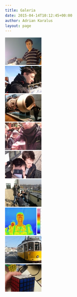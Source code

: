 ```yaml
---
title: Galeria
date: 2015-04-14T10:12:45+00:00
author: Adrian Karalus
layout: page
---
```

<!-- index.php -->

<div
	class="ngg-galleryoverview ngg-ajax-pagination-none"
	id="ngg-gallery-224-1">
  <!-- Thumbnails -->
  
  <div id="ngg-image-0" class="ngg-gallery-thumbnail-box" >
    <div class="ngg-gallery-thumbnail">
      <a href="/assets/content/gallery/teleskop2010_2.jpg"
               title=""
               data-src="/assets/content/gallery/teleskop2010_2.jpg"
               data-thumbnail="/assets/content/gallery/thumbs/thumbs_teleskop2010_2.jpg"
               data-image-id="6"
               data-title="teleskop2010_2.jpg"
               data-description=""
               data-image-slug="teleskop2010_2-jpg"
               class="ngg-fancybox" rel="224"> <img
                    title="teleskop2010_2.jpg"
                    alt="teleskop2010_2.jpg"
                    src="/assets/content/gallery/thumbs/thumbs_teleskop2010_2.jpg"
                    width="120"
                    height="90"
                    style="max-width:100%;"
 /> </a>
    </div>
  </div>
  
  <div id="ngg-image-1" class="ngg-gallery-thumbnail-box" >
    <div class="ngg-gallery-thumbnail">
      <a href="/assets/content/gallery/wisla2011-kopia.jpg"
               title=""
               data-src="/assets/content/gallery/wisla2011-kopia.jpg"
               data-thumbnail="/assets/content/gallery/thumbs/thumbs_wisla2011-kopia.jpg"
               data-image-id="17"
               data-title="wisla2011 — kopia"
               data-description=""
               data-image-slug="wisla2011-kopia-1"
               class="ngg-fancybox" rel="224"> <img
                    title="wisla2011 — kopia"
                    alt="wisla2011 — kopia"
                    src="/assets/content/gallery/thumbs/thumbs_wisla2011-kopia.jpg"
                    width="120"
                    height="90"
                    style="max-width:100%;"
 /> </a>
    </div>
  </div>
  
  <div id="ngg-image-2" class="ngg-gallery-thumbnail-box" >
    <div class="ngg-gallery-thumbnail">
      <a href="/assets/content/gallery/20141205_124800-kopia.jpg"
               title=""
               data-src="/assets/content/gallery/20141205_124800-kopia.jpg"
               data-thumbnail="/assets/content/gallery/thumbs/thumbs_20141205_124800-kopia.jpg"
               data-image-id="15"
               data-title="20141205_124800 — kopia"
               data-description=""
               data-image-slug="20141205_124800-kopia-1"
               class="ngg-fancybox" rel="224"> <img
                    title="20141205_124800 — kopia"
                    alt="20141205_124800 — kopia"
                    src="/assets/content/gallery/thumbs/thumbs_20141205_124800-kopia.jpg"
                    width="120"
                    height="90"
                    style="max-width:100%;"
 /> </a>
    </div>
  </div>
  
  <div id="ngg-image-3" class="ngg-gallery-thumbnail-box" >
    <div class="ngg-gallery-thumbnail">
      <a href="/assets/content/gallery/20141205_164100-kopia.jpg"
               title=""
               data-src="/assets/content/gallery/20141205_164100-kopia.jpg"
               data-thumbnail="/assets/content/gallery/thumbs/thumbs_20141205_164100-kopia.jpg"
               data-image-id="16"
               data-title="20141205_164100 — kopia"
               data-description=""
               data-image-slug="20141205_164100-kopia-1"
               class="ngg-fancybox" rel="224"> <img
                    title="20141205_164100 — kopia"
                    alt="20141205_164100 — kopia"
                    src="/assets/content/gallery/thumbs/thumbs_20141205_164100-kopia.jpg"
                    width="120"
                    height="90"
                    style="max-width:100%;"
 /> </a>
    </div>
  </div>
  
  <div id="ngg-image-4" class="ngg-gallery-thumbnail-box" >
    <div class="ngg-gallery-thumbnail">
      <a href="/assets/content/gallery/20150320_105140.jpg"
               title=""
               data-src="/assets/content/gallery/20150320_105140.jpg"
               data-thumbnail="/assets/content/gallery/thumbs/thumbs_20150320_105140.jpg"
               data-image-id="10"
               data-title="20150320_105140.jpg"
               data-description=""
               data-image-slug="20150320_105140-jpg"
               class="ngg-fancybox" rel="224"> <img
                    title="20150320_105140.jpg"
                    alt="20150320_105140.jpg"
                    src="/assets/content/gallery/thumbs/thumbs_20150320_105140.jpg"
                    width="120"
                    height="90"
                    style="max-width:100%;"
 /> </a>
    </div>
  </div>
  
  <div id="ngg-image-5" class="ngg-gallery-thumbnail-box" >
    <div class="ngg-gallery-thumbnail">
      <a href="/assets/content/gallery/20150320_111215.jpg"
               title=""
               data-src="/assets/content/gallery/20150320_111215.jpg"
               data-thumbnail="/assets/content/gallery/thumbs/thumbs_20150320_111215.jpg"
               data-image-id="12"
               data-title="20150320_111215.jpg"
               data-description=""
               data-image-slug="20150320_111215-jpg"
               class="ngg-fancybox" rel="224"> <img
                    title="20150320_111215.jpg"
                    alt="20150320_111215.jpg"
                    src="/assets/content/gallery/thumbs/thumbs_20150320_111215.jpg"
                    width="120"
                    height="90"
                    style="max-width:100%;"
 /> </a>
    </div>
  </div>
  
  <div id="ngg-image-6" class="ngg-gallery-thumbnail-box" >
    <div class="ngg-gallery-thumbnail">
      <a href="/assets/content/gallery/24.jpg"
               title=""
               data-src="/assets/content/gallery/24.jpg"
               data-thumbnail="/assets/content/gallery/thumbs/thumbs_24.jpg"
               data-image-id="14"
               data-title="24"
               data-description=""
               data-image-slug="24"
               class="ngg-fancybox" rel="224"> <img
                    title="24"
                    alt="24"
                    src="/assets/content/gallery/thumbs/thumbs_24.jpg"
                    width="120"
                    height="90"
                    style="max-width:100%;"
 /> </a>
    </div>
  </div>
  
  <div id="ngg-image-7" class="ngg-gallery-thumbnail-box" >
    <div class="ngg-gallery-thumbnail">
      <a href="/assets/content/gallery/20151206_132748-min.jpg"
               title=""
               data-src="/assets/content/gallery/20151206_132748-min.jpg"
               data-thumbnail="/assets/content/gallery/thumbs/thumbs_20151206_132748-min.jpg"
               data-image-id="21"
               data-title="20151206_132748-min"
               data-description=""
               data-image-slug="20151206_132748-min"
               class="ngg-fancybox" rel="224"> <img
                    title="20151206_132748-min"
                    alt="20151206_132748-min"
                    src="/assets/content/gallery/thumbs/thumbs_20151206_132748-min.jpg"
                    width="120"
                    height="90"
                    style="max-width:100%;"
 /> </a>
    </div>
  </div>
  
  <div id="ngg-image-8" class="ngg-gallery-thumbnail-box" >
    <div class="ngg-gallery-thumbnail">
      <a href="/assets/content/gallery/20160107_001542-min.jpg"
               title=""
               data-src="/assets/content/gallery/20160107_001542-min.jpg"
               data-thumbnail="/assets/content/gallery/thumbs/thumbs_20160107_001542-min.jpg"
               data-image-id="20"
               data-title="20160107_001542-min"
               data-description=""
               data-image-slug="20160107_001542-min"
               class="ngg-fancybox" rel="224"> <img
                    title="20160107_001542-min"
                    alt="20160107_001542-min"
                    src="/assets/content/gallery/thumbs/thumbs_20160107_001542-min.jpg"
                    width="120"
                    height="90"
                    style="max-width:100%;"
 /> </a>
    </div>
  </div>
  
  <!-- Pagination -->
  
  <div class='ngg-clear'>
  </div>
</div>